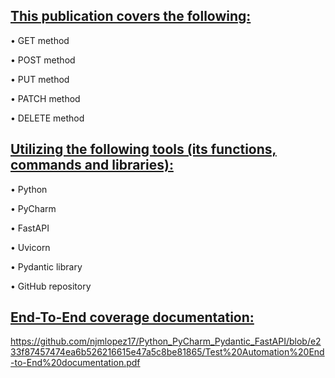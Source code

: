 ## <ins>This publication covers the following:<ins>

•	GET method 

•	POST method 

•	PUT method 

•	PATCH method

•	DELETE method

## <ins>Utilizing the following tools (its functions, commands and libraries):<ins>

•	Python  

•	PyCharm

•	FastAPI

•	Uvicorn

•	Pydantic library

•	GitHub repository

## <ins>End-To-End coverage documentation:<ins>

https://github.com/njmlopez17/Python_PyCharm_Pydantic_FastAPI/blob/e233f87457474ea6b526216615e47a5c8be81865/Test%20Automation%20End-to-End%20documentation.pdf
